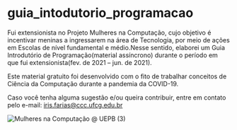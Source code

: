 # guia_intodutorio_programacao

Fui extensionista no Projeto Mulheres na Computação, cujo objetivo é incentivar meninas a ingressarem na área de Tecnologia, por meio de ações em Escolas de nível fundamental e médio.Nesse sentido, elaborei um Guia Introdutório de Programação(material assíncrono) durante o período em que fui extensionista(fev. de 2021 – jun. de 2021).

Este material gratuito foi desenvolvido com o fito de trabalhar conceitos de Ciência da Computação durante a pandemia da COVID-19.

Caso você tenha alguma sugestão e/ou queira contribuir, entre em contato pelo e-mail: iris.farias@ccc.ufcg.edu.br

![Mulheres na Computação @ UEPB (3)](https://user-images.githubusercontent.com/62727312/126038965-d5496e8b-c7e6-49f6-98b0-3acf6236783f.png)

